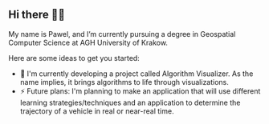 ## Hi there 👋👋

My name is Pawel, and I’m currently pursuing a degree in Geospatial Computer Science at AGH University of Krakow.

Here are some ideas to get you started:

- 🔭 I'm currently developing a project called Algorithm Visualizer. As the name implies, it brings algorithms to life through visualizations.
- ⚡ Future plans: I'm planning to make an application that will use different learning strategies/techniques and an application to determine the trajectory of a vehicle in real or near-real time.

